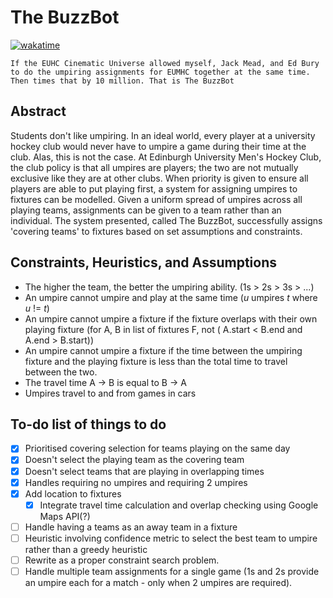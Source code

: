 # The BuzzBot

[![wakatime](https://wakatime.com/badge/user/eb310a2d-fc37-4859-8755-b6b88930af57/project/018cdb8d-3c59-4706-8b4c-4fb2808b90c9.svg)](https://wakatime.com/badge/user/eb310a2d-fc37-4859-8755-b6b88930af57/project/018cdb8d-3c59-4706-8b4c-4fb2808b90c9)

`If the EUHC Cinematic Universe allowed myself, Jack Mead, and Ed Bury to do the umpiring assignments for EUMHC together at the same time. Then times that by 10 million. That is The BuzzBot`

## Abstract

Students don't like umpiring. In an ideal world, every player at a university hockey club would never have to umpire
a game during their time at the club. Alas, this is not the case. At Edinburgh University Men's Hockey Club, the club
policy
is that all umpires are players; the two are not mutually exclusive like they are at other clubs. When priority is given
to ensure all players are able to put playing first, a system for assigning umpires to fixtures can be modelled. Given a
uniform spread of umpires across all playing teams, assignments can be given to a team rather than an individual. The
system
presented, called The BuzzBot, successfully assigns 'covering teams' to fixtures based on set assumptions and
constraints.

## Constraints, Heuristics, and Assumptions

- The higher the team, the better the umpiring ability. (1s > 2s > 3s > ...)
- An umpire cannot umpire and play at the same time (*u* umpires *t* where *u* != *t*)
- An umpire cannot umpire a fixture if the fixture overlaps with their own playing fixture (for A, B in list of fixtures
  F,
  not ( A.start < B.end and A.end > B.start))
- An umpire cannot umpire a fixture if the time between the umpiring fixture and the playing fixture is less than the
  total time to travel between the two.
- The travel time A -> B is equal to B -> A
- Umpires travel to and from games in cars

## To-do list of things to do
- [x] Prioritised covering selection for teams playing on the same day
- [x] Doesn't select the playing team as the covering team
- [x] Doesn't select teams that are playing in overlapping times
- [x] Handles requiring no umpires and requiring 2 umpires
- [x] Add location to fixtures
  - [x] Integrate travel time calculation and overlap checking using Google Maps API(?)
- [ ] Handle having a teams as an away team in a fixture
- [ ] Heuristic involving confidence metric to select the best team to umpire rather than a greedy heuristic
- [ ] Rewrite as a proper constraint search problem.
- [ ] Handle multiple team assignments for a single game (1s and 2s provide an umpire each for a match - only when 2
  umpires are required).